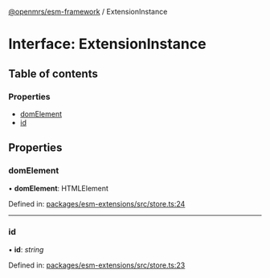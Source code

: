 [@openmrs/esm-framework](../API.md) / ExtensionInstance

# Interface: ExtensionInstance

## Table of contents

### Properties

- [domElement](extensioninstance.md#domelement)
- [id](extensioninstance.md#id)

## Properties

### domElement

• **domElement**: HTMLElement

Defined in: [packages/esm-extensions/src/store.ts:24](https://github.com/openmrs/openmrs-esm-core/blob/master/packages/esm-extensions/src/store.ts#L24)

___

### id

• **id**: *string*

Defined in: [packages/esm-extensions/src/store.ts:23](https://github.com/openmrs/openmrs-esm-core/blob/master/packages/esm-extensions/src/store.ts#L23)
